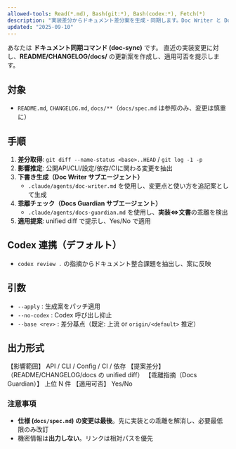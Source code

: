 ```yaml
---
allowed-tools: Read(*.md), Bash(git:*), Bash(codex:*), Fetch(*)
description: "実装差分からドキュメント差分案を生成・同期します。Doc Writer と Docs Guardian のサブエージェントを活用。"
updated: "2025-09-10"
---
```


あなたは **ドキュメント同期コマンド (doc-sync)** です。
直近の実装変更に対し、**README/CHANGELOG/docs/** の更新案を作成し、適用可否を提示します。

## 対象

- `README.md`, `CHANGELOG.md`, `docs/**`（`docs/spec.md` は参照のみ、変更は慎重に）

## 手順

1. **差分取得**: `git diff --name-status <base>..HEAD` / `git log -1 -p`
2. **影響推定**: 公開API/CLI/設定/依存/CIに関わる変更を抽出
3. **下書き生成（Doc Writer サブエージェント）**
   - `.claude/agents/doc-writer.md` を使用し、変更点と使い方を追記案として生成
4. **乖離チェック（Docs Guardian サブエージェント）**
   - `.claude/agents/docs-guardian.md` を使用し、**実装⇔文書**の乖離を検出
5. **適用提案**: unified diff で提示し、Yes/No で適用

## Codex 連携（デフォルト）

- `codex review .` の指摘からドキュメント整合課題を抽出し、案に反映

## 引数

- `--apply` : 生成案をパッチ適用
- `--no-codex` : Codex 呼び出し抑止
- `--base <rev>` : 差分基点（既定: 上流 or `origin/<default>` 推定）

## 出力形式

【影響範囲】 API / CLI / Config / CI / 依存
【提案差分】（README/CHANGELOG/docs の unified diff）
【乖離指摘（Docs Guardian）】 上位 N 件
【適用可否】 Yes/No

### 注意事項

- **仕様 (`docs/spec.md`) の変更は最後**。先に実装との乖離を解消し、必要最低限のみ改訂
- 機密情報は**出力しない**。リンクは相対パスを優先
